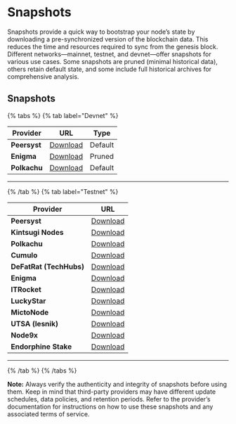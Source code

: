 # Snapshots

Snapshots provide a quick way to bootstrap your node’s state by downloading a pre-synchronized version of the blockchain data. This reduces the time and resources required to sync from the genesis block. Different networks—mainnet, testnet, and devnet—offer snapshots for various use cases. Some snapshots are pruned (minimal historical data), others retain default state, and some include full historical archives for comprehensive analysis.

## Snapshots

{% tabs %}
{% tab label="Devnet" %}

| Provider     | URL                                                                                         | Type    |
| --------     | ------------------------------------------------------------------------------------------- | ------- |
| **Peersyst** | [Download](https://evm-sidechain-snapshots-devnet.s3.us-east-1.amazonaws.com/exrpd.tar.lz4) | Default |
| **Enigma**   | [Download](https://enigma-validator.com/stake-with-us/xrp-testnet#services)                 | Pruned  |
| **Polkachu** | [Download](https://polkachu.com/testnets/xrp/snapshots)                                     | Default |

---
{% /tab %}
{% tab label="Testnet" %}

| Provider | URL                                                                                                                             |
| -------- | ------------------------------------------------------------------------------------------------------------------------------- |
| **Peersyst**              | [Download](https://evm-sidechain-snapshots-testnet.s3.us-east-1.amazonaws.com/exrpd.tar.lz4)                   |
| **Kintsugi Nodes**        | [Download](http://kintsugi-nodes.com/ripple/snapshot)                                                          |
| **Polkachu**              | [Download](https://polkachu.com/testnets/xrp/snapshots)                                                        |
| **Cumulo**                | [Download](https://cumulo.pro/services/xrplevm/)                                                               |
| **DeFatRat (TechHubs)**   | [Download](https://xrpl-testnet-snapshots.techhubs.asia/)                                                      |
| **Enigma**                | [Download](https://services.enigma-validator.com/xrp/xrp_365040.tar.lz4)                                       |
| **ITRocket**              | [Download](https://itrocket.net/services/testnet/xrplevm/)                                                     |
| **LuckyStar**             | [Download](https://luckystar-1.gitbook.io/luckystar.asia/testnet/cosmos-eco/xrpl/snapshot)                     |
| **MictoNode**             | [Download](https://services.mictonode.com/xrpl-evm/snapshot)                                                   |
| **UTSA (lesnik)**         | [Download](https://utsa.gitbook.io/services/testnet/xrpl-evm/snapshots)                                        |
| **Node9x**                | [Download](https://service.node9x.com/testnet/xrpl-evm/service-and-snapshot)                                   |
| **Endorphine Stake**      | [Download](https://services.endorphinestake.com/testnets/XRPL)                                                 |

---
{% /tab %}
{% /tabs %}

**Note:** Always verify the authenticity and integrity of snapshots before using them. Keep in mind that third-party providers may have different update schedules, data policies, and retention periods. Refer to the provider’s documentation for instructions on how to use these snapshots and any associated terms of service.
